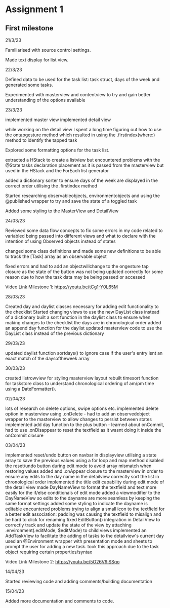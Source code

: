 # Assignment 1
## First milestone


21/3/23

Familiarised with source control settings.

Made text display for list view.

22/3/23

Defined data to be used for the task list:
task struct, days of the week and generated some tasks.

Experimented with masterview and contentview to try and gain better understanding of the options available

23/3/23

implemented master view
implemented detail view

while working on the detail view I spent a long time figuring out how to use the ontapgesture method which resulted in using the .firstindex(where:) method to identify the tapped task 

Explored some formatting options for the task list.

extracted a HStack to create a listview but encountered problems with the @State tasks declaration placement as it is passed from the masterview but used in the HStack and the ForEach list generator

added a dictionary sorter to ensure days of the week are displayed in the correct order utilising the .firstindex method

Started researching observableobjects, environmentobjects and using the @published wrapper to try and save the state of a toggled task

Added some styling to the MasterView and DetailView


24/03/23

Reviewed some data flow concepts to fix some errors in my code related to variabled being passed into different views and what to declare with the intention of using Observed objects instead of states

changed some class definitions and made some new definitions to be able to track the [Task] array as an observable object

fixed errors and had to add an objectwillchange to the ongesture tap closure as the state of the button was not being updated correctly for some reason due to how the task data may be being passed or accessed


Video Link Milestone 1: https://youtu.be/tCg1-Y0L65M



28/03/23

Created day and daylist classes necessary for adding edit functionality to the checklist
Started changing views to use the new DayList class instead of a dictionary
built a sort function in the daylist class to ensure when making changes to the checklist the days are in chronological order
added an append day function for the daylist
updated masterview code to use the DayList class instead of the previous dictionary

29/03/23

updated daylist function sortdays() to ignore case if the user's entry isnt an exact match of the daysoftheweek array

30/03/23

created listrowview for styling masterview layout
rebuilt timesort function for taskstore class to understand chronological ordering of am/pm time using a DateFormatter().

02/04/23

lots of research on delete options, swipe options etc.
implemented delete option in masterview using .onDelete - had to add an observedobject wrapper to the masterview to allow changes to persist between states
implemented add day function to the plus button - learned about onCommit, had to use .onDisappear to reset the textfield as it wasnt doing it inside the onCommit closure

03/04/23

implemented reset/undo button on navbar in displayview utilising a state array to save the previous values using a for loop and map method
disabled the reset/undo button during edit mode to avoid array mismatch when restoring values
added and .onAppear closure to the masterview in order to ensure any edits to the day name in the detailview correctly sort the list in chronological order
implemented the title edit capability during edit mode of the detail view
made DayNameView to format the textfield and text more easily for the if/else conditionals of edit mode
added a viewmodifier to the DayNameView so edits to the dayname are more seamless by keeping the same format settings
added some styling to indicate the dayname is editable
encountered problems trying to align a small icon to the textfield for a better edit association: padding was causing the textfield to misalign and be hard to click for renaming
fixed EditButton() integration in DetailView to correctly track and update the state of the view by attaching .environment(\.editMode, $editMode) to child views
implemented an AddTaskView to facilitate the adding of tasks to the detailview's current day
used an @Environment wrapper with presentation mode and sheets to prompt the user for adding a new task. took this approach due to the task object requiring certain properties/syntax

Video Link Milestone 2: https://youtu.be/5O26V9iSSqo




14/04/23

Started reviewing code and adding comments/building documentation

15/04/23

Added more documentation and comments to code.

